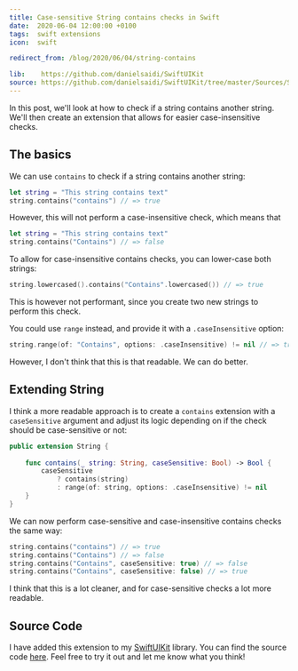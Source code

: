 ```yaml
---
title: Case-sensitive String contains checks in Swift
date:  2020-06-04 12:00:00 +0100
tags:  swift extensions
icon:  swift

redirect_from: /blog/2020/06/04/string-contains

lib:    https://github.com/danielsaidi/SwiftUIKit
source: https://github.com/danielsaidi/SwiftUIKit/tree/master/Sources/SwiftUIKit/Extensions/String
---
```


In this post, we'll look at how to check if a string contains another string. We'll then create an extension that allows for easier case-insensitive checks.


## The basics

We can use `contains` to check if a string contains another string:

```swift
let string = "This string contains text"
string.contains("contains") // => true
```

However, this will not perform a case-insensitive check, which means that

```swift
let string = "This string contains text"
string.contains("Contains") // => false
```

To allow for case-insensitive contains checks, you can lower-case both strings:

```swift
string.lowercased().contains("Contains".lowercased()) // => true
```

This is however not performant, since you create two new strings to perform this check. 

You could use `range` instead, and provide it with a `.caseInsensitive` option:

```swift
string.range(of: "Contains", options: .caseInsensitive) != nil // => true
```

However, I don't think that this is that readable. We can do better.


## Extending String

I think a more readable approach is to create a `contains` extension with a `caseSensitive` argument and adjust its logic depending on if the check should be case-sensitive or not:

```swift
public extension String {
    
    func contains(_ string: String, caseSensitive: Bool) -> Bool {
        caseSensitive
            ? contains(string)
            : range(of: string, options: .caseInsensitive) != nil
    }
}
```

We can now perform case-sensitive and case-insensitive contains checks the same way:

```swift
string.contains("contains") // => true
string.contains("Contains") // => false
string.contains("Contains", caseSensitive: true) // => false
string.contains("Contains", caseSensitive: false) // => true
```

I think that this is a lot cleaner, and for case-sensitive checks a lot more readable.


## Source Code

I have added this extension to my [SwiftUIKit]({{page.lib}}) library. You can find the source code [here]({{page.source}}). Feel free to try it out and let me know what you think!